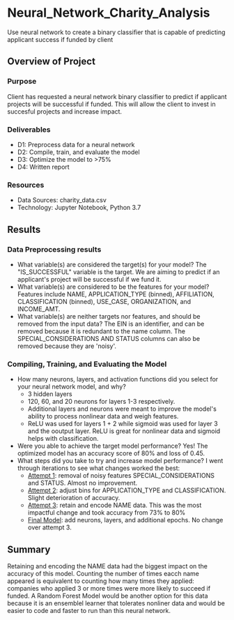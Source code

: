 # Neural_Network_Charity_Analysis
Use neural network to create a binary classifier that is capable of predicting applicant success if funded by client


## Overview of Project
  ### Purpose
   Client has requested a neural network binary classifier to predict if applicant projects will be successful if funded.  This will allow the client to invest in succesful projects and increase impact.  
  
  ### Deliverables
   - D1: Preprocess data for a neural network
   - D2: Compile, train, and evaluate the model
   - D3: Optimize the model to >75%
   - D4: Written report
   
  ### Resources
   - Data Sources: charity_data.csv
   - Technology:  Jupyter Notebook, Python 3.7

## Results

  ### Data Preprocessing results
   - What variable(s) are considered the target(s) for your model? The "IS_SUCCESSFUL" variable is the target.  We are aiming to predict if an applicant's project will be successful if we fund it. 
   - What variable(s) are considered to be the features for your model? Features include NAME, APPLICATION_TYPE (binned), AFFILIATION, CLASSIFICATION (binned), USE_CASE, ORGANIZATION, and INCOME_AMT. 
   - What variable(s) are neither targets nor features, and should be removed from the input data? The EIN is an identifier, and can be removed because it is redundant to the name column.  The SPECIAL_CONSIDERATIONS AND STATUS columns can also be removed because they are 'noisy'. 

  ### Compiling, Training, and Evaluating the Model
   - How many neurons, layers, and activation functions did you select for your neural network model, and why? 
      - 3 hidden layers
      - 120, 60, and 20 neurons for layers 1-3 respectively.
      - Additional layers and neurons were meant to improve the model's ability to process nonlinear data and weigh features. 
      - ReLU was used for layers 1 + 2 while sigmoid was used for layer 3 and the ooutput layer. ReLU is great for nonlinear data and sigmoid helps with classification. 
   - Were you able to achieve the target model performance? Yes! The optimized model has an accuracy score of 80% and loss of 0.45. 
   - What steps did you take to try and increase model performance? I went through iterations to see what changes worked the best:
      - [Attempt 1](): removal of noisy features SPECIAL_CONSIDERATIONS and STATUS. Almost no improvement.
      - [Attempt 2](): adjust bins for APPLICATION_TYPE and CLASSIFICATION. Slight deterioration of accuracy.
      - [Attempt 3](): retain and encode NAME data. This was the most impactful change and took accuracy from 73% to 80%
      - [Final Model](): add neurons, layers, and additional epochs. No change over attempt 3. 
  
## Summary
Retaining and encoding the NAME data had the biggest impact on the accuracy of this model.  Counting the number of times eacch name appeared is equivalent to counting how many times they applied: companies who applied 3 or more times were more likely to succeed if funded.  A Random Forest Model would be another option for this data because it is an ensemblel learner that tolerates nonliner data and would be easier to code and faster to run than this neural network. 
